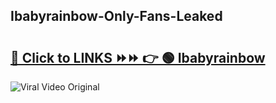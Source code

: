 
 ## Ibabyrainbow-Only-Fans-Leaked

# <h2><a href="https://clipsfans.com/Ibabyrainbow&ref=git">🔗 Click to LINKS ⏩⏩ 👉 🟢 Ibabyrainbow </a></h2>

<a href="https://clipsfans.com/Ibabyrainbow&ref=git" rel="nofollow" data-target="animated-image.originalLink"><img src="https://i.ibb.co.com/xMMVF88/686577567.gif" alt="Viral Video Original" style="max-width: 100%; display: inline-block;" data-target="animated-image.originalImage"></a>
